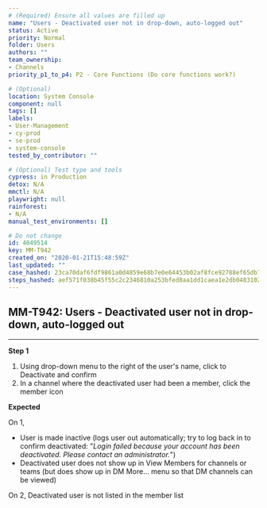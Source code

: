 ```yaml
---
# (Required) Ensure all values are filled up
name: "Users - Deactivated user not in drop-down, auto-logged out"
status: Active
priority: Normal
folder: Users
authors: ""
team_ownership:
- Channels
priority_p1_to_p4: P2 - Core Functions (Do core functions work?)

# (Optional)
location: System Console
component: null
tags: []
labels:
- User-Management
- cy-prod
- se-prod
- system-console
tested_by_contributor: ""

# (Optional) Test type and tools
cypress: in Production
detox: N/A
mmctl: N/A
playwright: null
rainforest:
- N/A
manual_test_environments: []

# Do not change
id: 4049514
key: MM-T942
created_on: "2020-01-21T15:48:59Z"
last_updated: ""
case_hashed: 23ca70daf6fdf9861a0d4859e68b7e0e64453b02af8fce92788ef65db78f60ce8359536675bd5dd14fbf6995307ad164
steps_hashed: aef571f038b45f55c2c2346810a253bfed8aa1dd1caea1e2db0483102c2ef698714357139183d94d60fcc354c65afd4a
---
```


<!-- (Auto-generated) Based on frontmatter's "key" and "name" -->

## MM-T942: Users - Deactivated user not in drop-down, auto-logged out

---

**Step 1**

1. Using drop-down menu to the right of the user's name, click to Deactivate and confirm
2. In a channel where the deactivated user had been a member, click the member icon

**Expected**

On 1,

- User is made inactive (logs user out automatically; try to log back in to confirm deactivated: "_Login failed because your account has been deactivated. Please contact an administrator._")
- Deactivated user does not show up in View Members for channels or teams (but does show up in DM More... menu so that DM channels can be viewed)

On 2, Deactivated user is not listed in the member list
